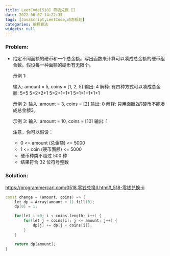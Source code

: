 ```yaml
---
title: LeetCode[518] 零钱兑换 II
date: 2022-06-07 14:22:35
tags: [JavaScript,LeetCode,动态规划]
categories: 编程算法
widgets: null
---
```


### Problem:

- 给定不同面额的硬币和一个总金额。写出函数来计算可以凑成总金额的硬币组合数。假设每一种面额的硬币有无限个。

  示例 1:

  输入: amount = 5, coins = [1, 2, 5] 输出: 4 解释: 有四种方式可以凑成总金额: 5=5 5=2+2+1 5=2+1+1+1 5=1+1+1+1+1

  示例 2: 输入: amount = 3, coins = [2] 输出: 0 解释: 只用面额2的硬币不能凑成总金额3。

  示例 3: 输入: amount = 10, coins = [10] 输出: 1

  注意，你可以假设：

  - 0 <= amount (总金额) <= 5000
  - 1 <= coin (硬币面额) <= 5000
  - 硬币种类不超过 500 种
  - 结果符合 32 位符号整数


<!--more-->

### Solution:

https://programmercarl.com/0518.零钱兑换II.html#_518-零钱兑换-ii

```cpp
const change = (amount, coins) => {
    let dp = Array(amount + 1).fill(0);
    dp[0] = 1;

    for(let i =0; i < coins.length; i++) {
        for(let j = coins[i]; j <= amount; j++) {
            dp[j] += dp[j - coins[i]];
        }
    }

    return dp[amount];
}
```